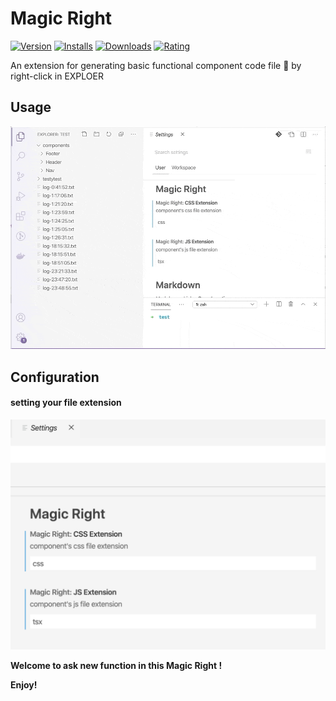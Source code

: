 # Magic Right

[![Version](https://vsmarketplacebadge.apphb.com/version-short/lebronjs.magic-right.svg)](https://marketplace.visualstudio.com/items?itemName=lebronjs.magic-right)
[![Installs](https://vsmarketplacebadge.apphb.com/installs/lebronjs.magic-right.svg)](https://marketplace.visualstudio.com/items?itemName=lebronjs.magic-right)
[![Downloads](https://vsmarketplacebadge.apphb.com/downloads/lebronjs.magic-right.svg)](https://marketplace.visualstudio.com/items?itemName=lebronjs.magic-right)
[![Rating](https://vsmarketplacebadge.apphb.com/rating-short/lebronjs.magic-right.svg)](https://marketplace.visualstudio.com/items?itemName=lebronjs.magic-right)

An extension for generating basic functional component code file 📃 by right-click in EXPLOER

## Usage

![](<https://raw.githubusercontent.com/lebronjs/md-img/master/magicrightusage.gif>)

## Configuration

#### setting your file extension

![](https://raw.githubusercontent.com/lebronjs/md-img/master/20200717230435.png)

**Welcome to ask new function in this Magic Right !**

**Enjoy!**
